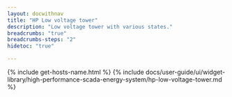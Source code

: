 ```yaml
---
layout: docwithnav
title: "HP Low voltage tower"
description: "Low voltage tower with various states."
breadcrumbs: "true"
breadcrumbs-steps: "2"
hidetoc: "true"

---
```

{% include get-hosts-name.html %}
{% include docs/user-guide/ui/widget-library/high-performance-scada-energy-system/hp-low-voltage-tower.md %}
